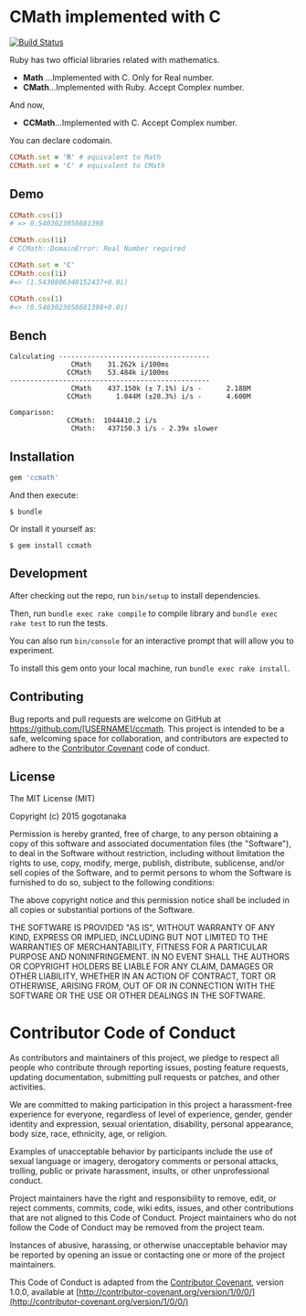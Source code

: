 # CMath implemented with C

[![Build Status](https://travis-ci.org/gogotanaka/ccmath.svg?branch=master)](https://travis-ci.org/gogotanaka/ccmath)

Ruby has two official libraries related with mathematics.

* **Math** ...Implemented with C. Only for Real number.
* **CMath**...Implemented with Ruby. Accept Complex number.

And now,

* **CCMath**...Implemented with C. Accept Complex number.

You can declare codomain.

```ruby
CCMath.set = 'R' # equivalent to Math
CCMath.set = 'C' # equivalent to CMath
```

## Demo
```ruby
CCMath.cos(1)
# => 0.5403023058681398

CCMath.cos(1i)
# CCMath::DomainError: Real Number required

CCMath.set = 'C'
CCMath.cos(1i)
#=> (1.5430806348152437+0.0i)

CCMath.cos(1)
#=> (0.5403023058681398+0.0i)
```

## Bench

```
Calculating -------------------------------------
               CMath    31.262k i/100ms
              CCMath    53.484k i/100ms
-------------------------------------------------
               CMath    437.150k (± 7.1%) i/s -      2.188M
              CCMath      1.044M (±28.3%) i/s -      4.600M

Comparison:
              CCMath:  1044410.2 i/s
               CMath:   437150.3 i/s - 2.39x slower

```

## Installation


```ruby
gem 'ccmath'
```

And then execute:

    $ bundle

Or install it yourself as:

    $ gem install ccmath

## Development

After checking out the repo, run `bin/setup` to install dependencies.

Then, run `bundle exec rake compile` to compile library and `bundle exec rake test` to run the tests.

You can also run `bin/console` for an interactive prompt that will allow you to experiment.

To install this gem onto your local machine, run `bundle exec rake install`.

<!-- To release a new version, update the version number in `version.rb`, and then run `bundle exec rake release`, which will create a git tag for the version, push git commits and tags, and push the `.gem` file to [rubygems.org](https://rubygems.org). -->

## Contributing

Bug reports and pull requests are welcome on GitHub at https://github.com/[USERNAME]/ccmath. This project is intended to be a safe, welcoming space for collaboration, and contributors are expected to adhere to the [Contributor Covenant](contributor-covenant.org) code of conduct.


## License

The MIT License (MIT)

Copyright (c) 2015 gogotanaka

Permission is hereby granted, free of charge, to any person obtaining a copy
of this software and associated documentation files (the "Software"), to deal
in the Software without restriction, including without limitation the rights
to use, copy, modify, merge, publish, distribute, sublicense, and/or sell
copies of the Software, and to permit persons to whom the Software is
furnished to do so, subject to the following conditions:

The above copyright notice and this permission notice shall be included in
all copies or substantial portions of the Software.

THE SOFTWARE IS PROVIDED "AS IS", WITHOUT WARRANTY OF ANY KIND, EXPRESS OR
IMPLIED, INCLUDING BUT NOT LIMITED TO THE WARRANTIES OF MERCHANTABILITY,
FITNESS FOR A PARTICULAR PURPOSE AND NONINFRINGEMENT. IN NO EVENT SHALL THE
AUTHORS OR COPYRIGHT HOLDERS BE LIABLE FOR ANY CLAIM, DAMAGES OR OTHER
LIABILITY, WHETHER IN AN ACTION OF CONTRACT, TORT OR OTHERWISE, ARISING FROM,
OUT OF OR IN CONNECTION WITH THE SOFTWARE OR THE USE OR OTHER DEALINGS IN
THE SOFTWARE.

# Contributor Code of Conduct

As contributors and maintainers of this project, we pledge to respect all people who contribute through reporting issues, posting feature requests, updating documentation, submitting pull requests or patches, and other activities.

We are committed to making participation in this project a harassment-free experience for everyone, regardless of level of experience, gender, gender identity and expression, sexual orientation, disability, personal appearance, body size, race, ethnicity, age, or religion.

Examples of unacceptable behavior by participants include the use of sexual language or imagery, derogatory comments or personal attacks, trolling, public or private harassment, insults, or other unprofessional conduct.

Project maintainers have the right and responsibility to remove, edit, or reject comments, commits, code, wiki edits, issues, and other contributions that are not aligned to this Code of Conduct. Project maintainers who do not follow the Code of Conduct may be removed from the project team.

Instances of abusive, harassing, or otherwise unacceptable behavior may be reported by opening an issue or contacting one or more of the project maintainers.

This Code of Conduct is adapted from the [Contributor Covenant](http://contributor-covenant.org), version 1.0.0, available at [http://contributor-covenant.org/version/1/0/0/](http://contributor-covenant.org/version/1/0/0/)
